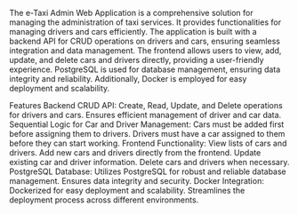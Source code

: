 The e-Taxi Admin Web Application is a comprehensive solution for managing the administration of taxi services. 
It provides functionalities for managing drivers and cars efficiently. 
The application is built with a backend API for CRUD operations on drivers and cars, ensuring seamless integration and data management.
The frontend allows users to view, add, update, and delete cars and drivers directly, providing a user-friendly experience. 
PostgreSQL is used for database management, ensuring data integrity and reliability. Additionally, Docker is employed for easy deployment and scalability.

Features
Backend CRUD API:
Create, Read, Update, and Delete operations for drivers and cars.
Ensures efficient management of driver and car data.
Sequential Logic for Car and Driver Management:
Cars must be added first before assigning them to drivers.
Drivers must have a car assigned to them before they can start working.
Frontend Functionality:
View lists of cars and drivers.
Add new cars and drivers directly from the frontend.
Update existing car and driver information.
Delete cars and drivers when necessary.
PostgreSQL Database:
Utilizes PostgreSQL for robust and reliable database management.
Ensures data integrity and security.
Docker Integration:
Dockerized for easy deployment and scalability.
Streamlines the deployment process across different environments.
